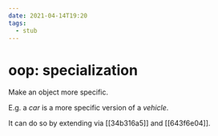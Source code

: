```yaml
---
date: 2021-04-14T19:20
tags: 
  - stub
---
```


# oop: specialization

Make an object more specific.

E.g. a *car* is a more specific version of a *vehicle*.

It can do so by extending via [[34b316a5]] and [[643f6e04]].
